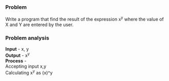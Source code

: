 ### Problem
Write a program that find the result of the expression x<sup>y</sup> where the value of X and Y are entered by the user.

### Problem analysis
**Input** - x, y <br>
**Output** - x<sup>y</sup> <br>
**Process** - <br>
Accepting input x,y <br>
Calculating x<sup>y</sup> as (x)^y <br>
